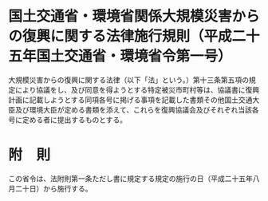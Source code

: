 # 国土交通省・環境省関係大規模災害からの復興に関する法律施行規則（平成二十五年国土交通省・環境省令第一号）
大規模災害からの復興に関する法律（以下「法」という。）第十三条第五項の規定により協議をし、及び同意を得ようとする特定被災市町村等は、協議書に復興計画に記載しようとする同項各号に掲げる事項を記載した書類その他国土交通大臣及び環境大臣が定める書類を添えて、これらを復興協議会及びそれぞれ当該各号に定める者に提出するものとする。
# 附　則
この省令は、法附則第一条ただし書に規定する規定の施行の日（平成二十五年八月二十日）から施行する。
